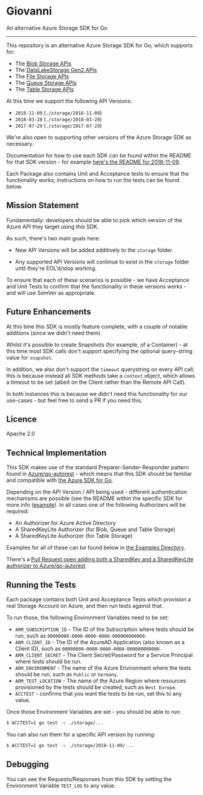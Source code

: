 # Giovanni
An alternative Azure Storage SDK for Go

---

This repository is an alternative Azure Storage SDK for Go; which supports for:

- The [Blob Storage APIs](https://docs.microsoft.com/en-us/rest/api/storageservices/blob-service-rest-api)
- The [DataLakeStorage Gen2 APIs](https://docs.microsoft.com/en-us/rest/api/storageservices/data-lake-storage-gen2)
- The [File Storage APIs](https://docs.microsoft.com/en-us/rest/api/storageservices/file-service-rest-api)
- The [Queue Storage APIs](https://docs.microsoft.com/en-us/rest/api/storageservices/queue-service-rest-api)
- The [Table Storage APIs](https://docs.microsoft.com/en-us/rest/api/storageservices/table-service-rest-api)

At this time we support the following API Versions:

* `2018-11-09` (`./storage/2018-11-09`)
* `2018-03-28` (`./storage/2018-03-28`)
* `2017-07-29` (`./storage/2017-07-29`)

We're also open to supporting other versions of the Azure Storage SDK as necessary.

Documentation for how to use each SDK can be found within the README for that SDK version - for example [here's the README for 2018-11-09](storage/2018-11-09/README.md).

Each Package also contains Unit and Acceptance tests to ensure that the functionality works; instructions on how to run the tests can be found below.

## Mission Statement

Fundamentally: developers should be able to pick which version of the Azure API they target using this SDK.

As such, there's two main goals here:

* New API Versions will be added additively to the `storage` folder.

* Any supported API Versions will continue to exist in the `storage` folder until they're EOL'd/stop working.

To ensure that each of these scenarios is possible - we have Acceptance and Unit Tests to confirm that the functionality in these versions works - and will use SemVer as appropriate.

## Future Enhancements

At this time this SDK is mostly feature complete, with a couple of notable additions (since we didn't need them).

Whilst it's possible to create Snapshots (for example, of a Container) - at this time most SDK calls don't support specifying the optional query-string value for `snapshot`.

In addition, we also don't support the `timeout` querystring on every API call; this is because instead all SDK methods take a `context` object, which allows a timeout to be set (albeit on the Client rather than the Remote API Call).

In both instances this is because we didn't need this functionality for our use-cases - but feel free to send a PR if you need this.

## Licence

Apache 2.0

## Technical Implementation

This SDK makes use of the standard Preparer-Sender-Responder pattern found in [Azure/go-autorest](https://github.com/Azure/go-autorest) - which means that this SDK should be familiar and compatible with [the Azure SDK for Go](https://github.com/Azure/azure-sdk-for-go).

Depending on the API Version / API being used - different authentication mechanisms are possible (see the README within the specific SDK for more info ([example](XXX)). In all cases one of the following Authorizers will be required:

* An Authorizer for Azure Active Directory
* A SharedKeyLite Authorizer (for Blob, Queue and Table Storage)
* A SharedKeyLite Authorizer (for Table Storage)

Examples for all of these can be found below in [the Examples Directory](examples/).

There's a [Pull Request open adding both a SharedKey and a SharedKeyLite authorizer to Azure/go-autorest](http://github.com/Azure/go-autorest/pull/416)  

## Running the Tests

Each package contains both Unit and Acceptance Tests which provision a real Storage Account on Azure, and then run tests against that.

To run those, the following Environment Variables need to be set:

* `ARM_SUBSCRIPTION_ID` - The ID of the Subscription where tests should be run, such as `00000000-0000-0000-0000-000000000000`.
* `ARM_CLIENT_ID` - The ID of the AzureAD Application (also known as a Client ID), such as `00000000-0000-0000-0000-000000000000`.
* `ARM_CLIENT_SECRET` - The Client Secret/Password for a Service Principal where tests should be run.
* `ARM_ENVIRONMENT` - The name of the Azure Environment where the tests should be run, such as `Public` or `Germany`.
* `ARM_TEST_LOCATION` - The name of the Azure Region where resources provisioned by the tests should be created, such as `West Europe`.
* `ACCTEST` - confirms that you want the tests to be run, set this to any value.

Once those Environment Variables are set - you should be able to run:

```bash
$ ACCTEST=1 go test -v ./storage/...
```

You can also run them for a specific API version by running:

```bash
$ ACCTEST=1 go test -v ./storage/2018-11-09/...
```

## Debugging

You can see the Requests/Responses from this SDK by setting the Environment Variable `TEST_LOG` to any value.
